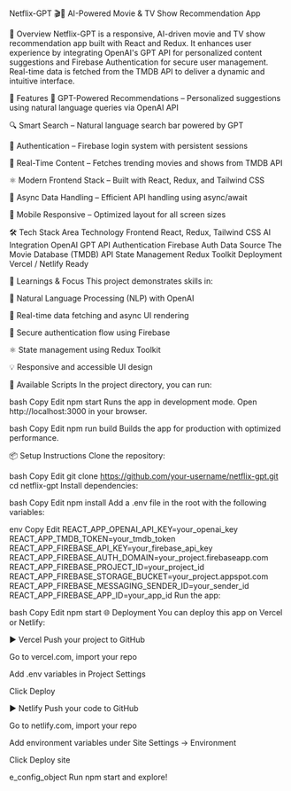 Netflix-GPT 🎬🤖
AI-Powered Movie & TV Show Recommendation App

📖 Overview
Netflix-GPT is a responsive, AI-driven movie and TV show recommendation app built with React and Redux. It enhances user experience by integrating OpenAI's GPT API for personalized content suggestions and Firebase Authentication for secure user management. Real-time data is fetched from the TMDB API to deliver a dynamic and intuitive interface.

🚀 Features
🎯 GPT-Powered Recommendations – Personalized suggestions using natural language queries via OpenAI API

🔍 Smart Search – Natural language search bar powered by GPT

🔐 Authentication – Firebase login system with persistent sessions

📡 Real-Time Content – Fetches trending movies and shows from TMDB API

⚛️ Modern Frontend Stack – Built with React, Redux, and Tailwind CSS

🔄 Async Data Handling – Efficient API handling using async/await

📱 Mobile Responsive – Optimized layout for all screen sizes

🛠 Tech Stack
Area	Technology
Frontend	React, Redux, Tailwind CSS
AI Integration	OpenAI GPT API
Authentication	Firebase Auth
Data Source	The Movie Database (TMDB) API
State Management	Redux Toolkit
Deployment	Vercel / Netlify Ready

🧠 Learnings & Focus
This project demonstrates skills in:

🧠 Natural Language Processing (NLP) with OpenAI

🔄 Real-time data fetching and async UI rendering

🔐 Secure authentication flow using Firebase

⚛️ State management using Redux Toolkit

💡 Responsive and accessible UI design

🧪 Available Scripts
In the project directory, you can run:

bash
Copy
Edit
npm start
Runs the app in development mode. Open http://localhost:3000 in your browser.

bash
Copy
Edit
npm run build
Builds the app for production with optimized performance.

📦 Setup Instructions
Clone the repository:

bash
Copy
Edit
git clone https://github.com/your-username/netflix-gpt.git
cd netflix-gpt
Install dependencies:

bash
Copy
Edit
npm install
Add a .env file in the root with the following variables:

env
Copy
Edit
REACT_APP_OPENAI_API_KEY=your_openai_key
REACT_APP_TMDB_TOKEN=your_tmdb_token
REACT_APP_FIREBASE_API_KEY=your_firebase_api_key
REACT_APP_FIREBASE_AUTH_DOMAIN=your_project.firebaseapp.com
REACT_APP_FIREBASE_PROJECT_ID=your_project_id
REACT_APP_FIREBASE_STORAGE_BUCKET=your_project.appspot.com
REACT_APP_FIREBASE_MESSAGING_SENDER_ID=your_sender_id
REACT_APP_FIREBASE_APP_ID=your_app_id
Run the app:

bash
Copy
Edit
npm start
🌐 Deployment
You can deploy this app on Vercel or Netlify:

▶️ Vercel
Push your project to GitHub

Go to vercel.com, import your repo

Add .env variables in Project Settings

Click Deploy

▶️ Netlify
Push your code to GitHub

Go to netlify.com, import your repo

Add environment variables under Site Settings → Environment

Click Deploy site

e_config_object
Run npm start and explore!

